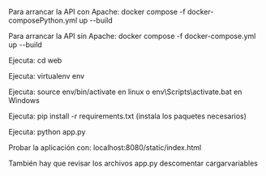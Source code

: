 Para arrancar la API con Apache: docker compose -f docker-composePython.yml up --build

Para arrancar la API sin Apache: docker compose -f docker-compose.yml up --build

  Ejecuta: cd web
  
  Ejecuta: virtualenv env
  
  Ejecuta: source env/bin/activate en linux o env\Scripts\activate.bat en Windows
  
  Ejecuta: pip install -r requirements.txt   (instala los paquetes necesarios)
  
  Ejecuta: python app.py
  
  Probar la aplicación con: localhost:8080/static/index.html
  
  También hay que revisar los archivos app.py descomentar cargarvariables
  
